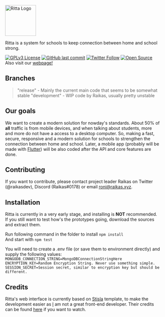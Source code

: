 <img src="https://ritta.pw/assets/img/logo.svg" alt="Ritta Logo" height="100">

Ritta is a system for schools to keep connection between home and school strong.

[![GPLv3 License](https://img.shields.io/badge/License-GPL%20v3-yellow.svg)](https://opensource.org/licenses/)
[![GitHub last commit](https://img.shields.io/github/last-commit/rittaschool/ritta.svg?style=flat)]()
[![Twitter Follow](https://img.shields.io/twitter/follow/rittaschool.svg?style=social)](https://twitter.com/rittaschool)
[![Open Source](https://badges.frapsoft.com/os/v1/open-source.svg?v=103)](https://opensource.org/) \
Also visit our [webpage!](https://ritta.pw)

## Branches

> "release" - Mainly the current main code that seems to be somewhat stable
> "development" - WIP code by Raikas, usually pretty unstable

## Our goals

We want to create a modern solution for nowday's standards. About 50% of **all** traffic is from mobile devices, and when talking about students, more and more do not have a access to a desktop computer. So, making a fast, secure, responsive and a modern solution for schools to strengthen the connection between home and school.
Later, a mobile app (probably will be made with [Flutter](https://flutter.dev)) will be also coded after the API and core features are done.

## Contributing

If you want to contribute, please contact project leader Raikas on Twitter (@raikasdev), Discord (Raikas#0178) or email [roni@raikas.xyz](mailto:roni@raikas.xyz).

## Installation

Ritta is currently in a very early stage, and installing is **NOT** recommended.
If you still want to test how's the prototypes going, download the sources and extract them.

Run following command in the folder to install `npm install`\
And start with `npm test`

You will need to create a .env file (or save them to environment directly) and supply the following values:
`MONGODB_CONNECTION_STRING=MongoDBConnectionStringHere`\
`ENCRYPTION_KEY=Random Encryption String. Never use something simple.`\
`SESSION_SECRET=Session secret, similar to encryption key but should be different.`


## Credits

Ritta's web interface is currently based on [Stisla](https://getstisla.com) template, to make the development easier as [I](https://github.com/raikasdev) am not a great front-end developer. Their credits can be found [here](https://demo.getstisla.com/credits.html) if you want to watch.

